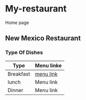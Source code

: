 # My-restaurant
Home page

## New Mexico Restaurant

### Type Of Dishes

| Type  |Menu linke  |
|---|---|
|  Breakfast |[menu link](./topic/BreakfastMenu)   |
|  lunch | Menu link |
|  Dinner |Menu link  |